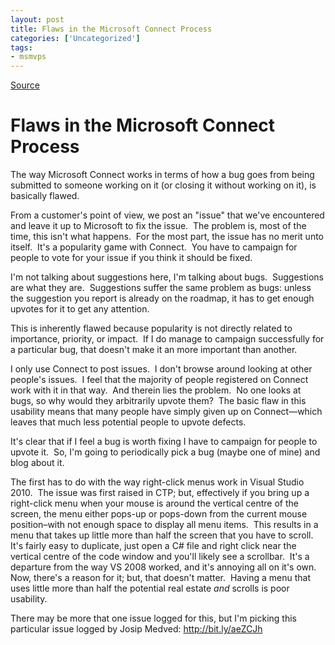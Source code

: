 ```yaml
---
layout: post
title: Flaws in the Microsoft Connect Process
categories: ['Uncategorized']
tags:
- msmvps
---
```

[Source](http://blogs.msmvps.com/peterritchie/2010/04/15/flaws-in-the-microsoft-connect-process/ "Permalink to Flaws in the Microsoft Connect Process")

# Flaws in the Microsoft Connect Process

The way Microsoft Connect works in terms of how a bug goes from being submitted to someone working on it (or closing it without working on it), is basically flawed. 

From a customer's point of view, we post an "issue" that we've encountered and leave it up to Microsoft to fix the issue.  The problem is, most of the time, this isn't what happens.  For the most part, the issue has no merit unto itself.  It's a popularity game with Connect.  You have to campaign for people to vote for your issue if you think it should be fixed. 

I'm not talking about suggestions here, I'm talking about bugs.  Suggestions are what they are.  Suggestions suffer the same problem as bugs: unless the suggestion you report is already on the roadmap, it has to get enough upvotes for it to get any attention.

This is inherently flawed because popularity is not directly related to importance, priority, or impact.  If I do manage to campaign successfully for a particular bug, that doesn't make it an more important than another.

I only use Connect to post issues.  I don't browse around looking at other people's issues.  I feel that the majority of people registered on Connect work with it in that way.  And therein lies the problem.  No one looks at bugs, so why would they arbitrarily upvote them?  The basic flaw in this usability means that many people have simply given up on Connect—which  leaves that much less potential people to upvote defects. 

It's clear that if I feel a bug is worth fixing I have to campaign for people to upvote it.  So, I'm going to periodically pick a bug (maybe one of mine) and blog about it. 

The first has to do with the way right-click menus work in Visual Studio 2010.  The issue was first raised in CTP; but, effectively if you bring up a right-click menu when your mouse is around the vertical centre of the screen, the menu either pops-up or pops-down from the current mouse position–with not enough space to display all menu items.  This results in a menu that takes up little more than half the screen that you have to scroll.  It's fairly easy to duplicate, just open a C# file and right click near the vertical centre of the code window and you'll likely see a scrollbar.  It's a departure from the way VS 2008 worked, and it's annoying all on it's own.  Now, there's a reason for it; but, that doesn't matter.  Having a menu that uses little more than half the potential real estate _and_ scrolls is poor usability. 

There may be more that one issue logged for this, but I'm picking this particular issue logged by Josip Medved: <http://bit.ly/aeZCJh>

